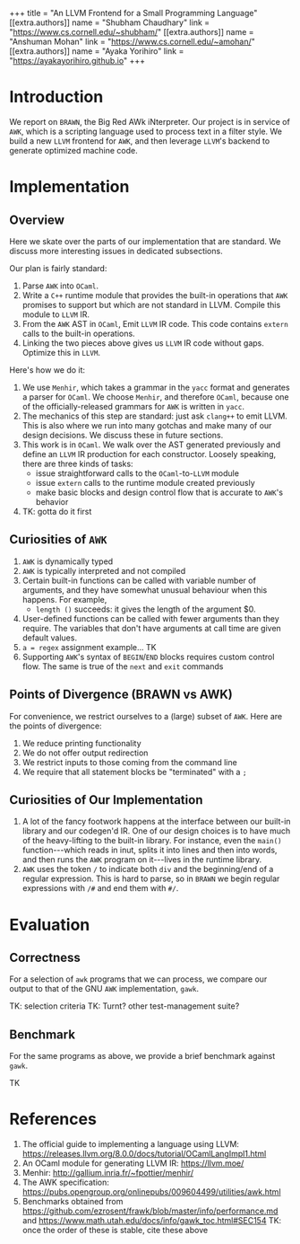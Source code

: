+++
title = "An LLVM Frontend for a Small Programming Language"
[[extra.authors]]
name = "Shubham Chaudhary"
link = "https://www.cs.cornell.edu/~shubham/"
[[extra.authors]]
name = "Anshuman Mohan"
link = "https://www.cs.cornell.edu/~amohan/"
[[extra.authors]]
name = "Ayaka Yorihiro"
link = "https://ayakayorihiro.github.io"
+++

# Introduction

We report on `BRAWN`, the Big Red AWk iNterpreter. Our project is in service of `AWK`, which is a scripting language used to process text in a filter style. We build a new `LLVM` frontend for `AWK`, and then leverage `LLVM`'s backend to generate optimized machine code. 

# Implementation

## Overview
Here we skate over the parts of our implementation that are standard. We discuss more interesting issues in dedicated subsections.

Our plan is fairly standard:
1. Parse `AWK` into `OCaml`.
2. Write a `C++` runtime module that provides the built-in operations that `AWK` promises to support but which are not standard in LLVM. Compile this module to `LLVM` IR.
3. From the `AWK` AST in `OCaml`, Emit `LLVM` IR code. This code contains `extern` calls to the built-in operations.
4. Linking the two pieces above gives us `LLVM` IR code without gaps. Optimize this in `LLVM`.

Here's how we do it:
1. We use `Menhir`, which takes a grammar in the `yacc` format and generates a parser for `OCaml`. We choose `Menhir`, and therefore `OCaml`, because one of the officially-released grammars for `AWK` is written in `yacc`.
2. The mechanics of this step are standard: just ask `clang++` to emit LLVM. This is also where we run into many gotchas and make many of our design decisions. We discuss these in future sections.
3. This work is in `OCaml`. We walk over the AST generated previously and define an `LLVM` IR production for each constructor. Loosely speaking, there are three kinds of tasks:
    * issue straightforward calls to the `OCaml`-to-`LLVM` module
    * issue `extern` calls to the runtime module created previously
    * make basic blocks and design control flow that is accurate to `AWK`'s behavior
4. TK: gotta do it first

## Curiosities of `AWK`
1. `AWK` is dynamically typed
2. `AWK` is typically interpreted and not compiled
3. Certain built-in functions can be called with variable number of arguments, and they have somewhat unusual behaviour when this happens. For example, 
    * `length ()` succeeds: it gives the length of the argument $0. 
4. User-defined functions can be called with fewer arguments than they require. The variables that don't have arguments at call time are given default values.
5. `a = regex` assignment example... TK
6. Supporting `AWK`'s syntax of `BEGIN`/`END` blocks requires custom control flow. The same is true of the `next` and `exit` commands

## Points of Divergence (BRAWN vs AWK)
For convenience, we restrict ourselves to a (large) subset of `AWK`. Here are the points of divergence:
1. We reduce printing functionality
2. We do not offer output redirection
3. We restrict inputs to those coming from the command line
4. We require that all statement blocks be "terminated" with a `;`

## Curiosities of Our Implementation
1. A lot of the fancy footwork happens at the interface between our built-in library and our codegen'd IR. One of our design choices is to have much of the heavy-lifting to the built-in library. For instance, even the `main()` function---which reads in inut, splits it into lines and then into words, and then runs the `AWK` program on it---lives in the runtime library. 
2. `AWK` uses the token `/` to indicate both `div` and the beginning/end of a regular expression. This is hard to parse, so in `BRAWN` we begin regular expressions with `/#` and end them with `#/`.

# Evaluation

## Correctness
For a selection of `awk` programs that we can process, we compare our output to that of the GNU `AWK` implementation, `gawk`. 

TK: selection criteria
TK: Turnt? other test-management suite?

## Benchmark
For the same programs as above, we provide a brief benchmark against `gawk`. 

TK

# References

1. The official guide to implementing a language using LLVM: https://releases.llvm.org/8.0.0/docs/tutorial/OCamlLangImpl1.html
2. An OCaml module for generating LLVM IR: https://llvm.moe/
3. Menhir: http://gallium.inria.fr/~fpottier/menhir/
4. The AWK specification: https://pubs.opengroup.org/onlinepubs/009604499/utilities/awk.html
5. Benchmarks obtained from https://github.com/ezrosent/frawk/blob/master/info/performance.md and https://www.math.utah.edu/docs/info/gawk_toc.html#SEC154
TK: once the order of these is stable, cite these above